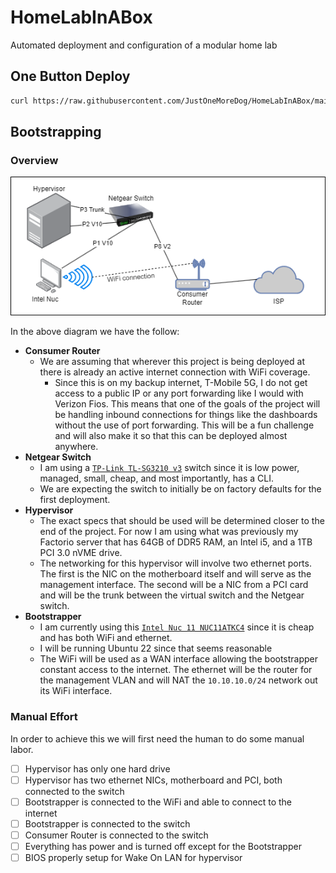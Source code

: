 # HomeLabInABox

Automated deployment and configuration of a modular home lab

## One Button Deploy

```bash
curl https://raw.githubusercontent.com/JustOneMoreDog/HomeLabInABox/main/homelab_in_a_box.sh | bash
```

## Bootstrapping

### Overview

![Bootstrapping Diagram](images/bootstrapping_diagram.png)

In the above diagram we have the follow:

  * **Consumer Router**
    * We are assuming that wherever this project is being deployed at there is already an active internet connection with WiFi coverage. 
      * Since this is on my backup internet, T-Mobile 5G, I do not get access to a public IP or any port forwarding like I would with Verizon Fios. This means that one of the goals of the project will be handling inbound connections for things like the dashboards without the use of port forwarding. This will be a fun challenge and will also make it so that this can be deployed almost anywhere.
  * **Netgear Switch**
    * I am using a [`TP-Link TL-SG3210 v3`](https://www.amazon.com/gp/product/B092C1VM7T/) switch since it is low power, managed, small, cheap, and most importantly, has a CLI. 
    * We are expecting the switch to initially be on factory defaults for the first deployment. 
  * **Hypervisor**
    * The exact specs that should be used will be determined closer to the end of the project. For now I am using what was previously my Factorio server that has 64GB of DDR5 RAM, an Intel i5, and a 1TB PCI 3.0 nVME drive.
    * The networking for this hypervisor will involve two ethernet ports. The first is the NIC on the motherboard itself and will serve as the management interface. The second will be a NIC from a PCI card and will be the trunk between the virtual switch and the Netgear switch. 
  * **Bootstrapper**
    * I am currently using this [`Intel Nuc 11 NUC11ATKC4`](https://www.amazon.com/dp/B0BWMRJWGL) since it is cheap and has both WiFi and ethernet. 
    * I will be running Ubuntu 22 since that seems reasonable
    * The WiFi will be used as a WAN interface allowing the bootstrapper constant access to the internet. The ethernet will be the router for the management VLAN and will NAT the `10.10.10.0/24` network out its WiFi interface.

### Manual Effort 

In order to achieve this we will first need the human to do some manual labor.

  * [ ] Hypervisor has only one hard drive
  * [ ] Hypervisor has two ethernet NICs, motherboard and PCI, both connected to the switch
  * [ ] Bootstrapper is connected to the WiFi and able to connect to the internet
  * [ ] Bootstrapper is connected to the switch
  * [ ] Consumer Router is connected to the switch
  * [ ] Everything has power and is turned off except for the Bootstrapper
  * [ ] BIOS properly setup for Wake On LAN for hypervisor 
